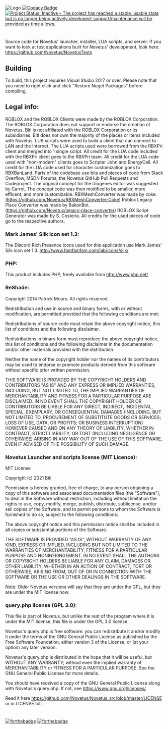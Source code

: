 ![Logo](https://github.com/Novetus/Novetus_src/raw/master/Graphics/NOVETUS_new_final_smol.png)
[![Codacy Badge](https://app.codacy.com/project/badge/Grade/2918741e76cd439a85f375186761725a)](https://www.codacy.com/gh/Novetus/Novetus_src/dashboard?utm_source=github.com&amp;utm_medium=referral&amp;utm_content=Novetus/Novetus_src&amp;utm_campaign=Badge_Grade)
[![Project Status: Inactive – The project has reached a stable, usable state but is no longer being actively developed; support/maintenance will be provided as time allows.](https://www.repostatus.org/badges/latest/inactive.svg)](https://www.repostatus.org/#inactive)
#

Source code for Novetus' launcher, installer, LUA scripts, and server.
If you want to look at test applications built for Novetus' development, look here: https://github.com/Novetus/NovetusTests

## Building

To build, this project requires Visual Studio 2017 or over.
Please note that you need to right click and click "Restore Nuget Packages" before compiling.
 
## Legal info:

ROBLOX and the ROBLOX Clients were made by the ROBLOX Corporation.
The ROBLOX Corporation does not support or endorse the creation of Novetus.
Bitl is not affiliated with the ROBLOX Corporation or its subsidiaries. 
Bitl does not own the majority of the places or items included with Novetus.
LUA scripts were used to build a client that can connect to LAN and the Internet.
The LUA scripts used were borrowed from the RBXPri client and merged into 1 single script.
All credit for the LUA code included with the RBXPri client goes to the RBXPri team.
All credit for the LUA code used with "non-modern" clients goes to Scripter John and EnergyCell.
All credit for the LUA code used for character customization goes to RBXBanLand.
Parts of the codebase use bits and pieces of code from Stack Overflow, MSDN Forums, the Novetus GitHub Pull Requests and Codeproject.
The original concept for the Diogenes editor was suggested by Carrot. The concept code was then modified to be smaller, more efficent, and more customizable.
RBXMeshConverter was made by coke. (https://github.com/Novetus/RBXMeshConverter-Coke)
Roblox Legacy Place Converter was made by BakonBot. (https://github.com/Novetus/legacy-place-converter)
ROBLOX Script Generator was made by S. Costeira.
All credits for the used pieces of code go to the respective authors.

### Mark James' Silk icon set 1.3:
The Discord Rich Presence icons used for this application use Mark James' Silk icon set 1.3.
http://www.famfamfam.com/lab/icons/silk/

### PHP:
This product includes PHP, freely available from http://www.php.net/

### ReShade:
Copyright 2014 Patrick Mours. All rights reserved.

Redistribution and use in source and binary forms, with or without modification, 
are permitted provided that the following conditions are met:

Redistributions of source code must retain the above copyright notice, 
this list of conditions and the following disclaimer.

Redistributions in binary form must reproduce the above copyright notice, 
this list of conditions and the following disclaimer in the documentation 
and/or other materials provided with the distribution.

Neither the name of the copyright holder nor the names of its contributors 
may be used to endorse or promote products derived from this software without 
specific prior written permission.

THIS SOFTWARE IS PROVIDED BY THE COPYRIGHT HOLDERS AND CONTRIBUTORS "AS IS" 
AND ANY EXPRESS OR IMPLIED WARRANTIES, INCLUDING, BUT NOT LIMITED TO, THE 
IMPLIED WARRANTIES OF MERCHANTABILITY AND FITNESS FOR A PARTICULAR PURPOSE 
ARE DISCLAIMED. IN NO EVENT SHALL THE COPYRIGHT HOLDER OR CONTRIBUTORS BE 
LIABLE FOR ANY DIRECT, INDIRECT, INCIDENTAL, SPECIAL, EXEMPLARY, OR CONSEQUENTIAL 
DAMAGES (INCLUDING, BUT NOT LIMITED TO, PROCUREMENT OF SUBSTITUTE GOODS OR SERVICES; 
LOSS OF USE, DATA, OR PROFITS; OR BUSINESS INTERRUPTION) HOWEVER CAUSED AND ON ANY 
THEORY OF LIABILITY, WHETHER IN CONTRACT, STRICT LIABILITY, OR TORT (INCLUDING 
NEGLIGENCE OR OTHERWISE) ARISING IN ANY WAY OUT OF THE USE OF THIS SOFTWARE, 
EVEN IF ADVISED OF THE POSSIBILITY OF SUCH DAMAGE.

### Novetus Launcher and scripts license (MIT Licence):

MIT License

Copyright (c) 2021 Bitl

Permission is hereby granted, free of charge, to any person obtaining a copy
of this software and associated documentation files (the "Software"), to deal
in the Software without restriction, including without limitation the rights
to use, copy, modify, merge, publish, distribute, sublicense, and/or sell
copies of the Software, and to permit persons to whom the Software is
furnished to do so, subject to the following conditions:

The above copyright notice and this permission notice shall be included in all
copies or substantial portions of the Software.

THE SOFTWARE IS PROVIDED "AS IS", WITHOUT WARRANTY OF ANY KIND, EXPRESS OR
IMPLIED, INCLUDING BUT NOT LIMITED TO THE WARRANTIES OF MERCHANTABILITY,
FITNESS FOR A PARTICULAR PURPOSE AND NONINFRINGEMENT. IN NO EVENT SHALL THE
AUTHORS OR COPYRIGHT HOLDERS BE LIABLE FOR ANY CLAIM, DAMAGES OR OTHER
LIABILITY, WHETHER IN AN ACTION OF CONTRACT, TORT OR OTHERWISE, ARISING FROM,
OUT OF OR IN CONNECTION WITH THE SOFTWARE OR THE USE OR OTHER DEALINGS IN THE
SOFTWARE.

Note: Older Novetus versions will say that they are under the GPL, but they are under the MIT license now.

### query.php license (GPL 3.0):

This file is part of Novetus, but unlike the rest of the program where it is under the MIT license, 
this file is under the GPL 3.0 license.

Novetus's query.php is free software: you can redistribute it and/or modify
it under the terms of the GNU General Public License as published by
the Free Software Foundation, either version 3 of the License, or
(at your option) any later version.

Novetus's query.php is distributed in the hope that it will be useful,
but WITHOUT ANY WARRANTY; without even the implied warranty of
MERCHANTABILITY or FITNESS FOR A PARTICULAR PURPOSE.  See the
GNU General Public License for more details.

You should have received a copy of the GNU General Public License
along with Novetus's query.php.  If not, see <https://www.gnu.org/licenses/>.

Read it here https://github.com/Novetus/Novetus_src/blob/master/LICENSE or in LICENSE.txt.

#

[![forthebadge](https://forthebadge.com/images/badges/made-with-c-sharp.svg)](https://forthebadge.com) [![forthebadge](https://forthebadge.com/images/badges/built-with-love.svg)](https://forthebadge.com)
